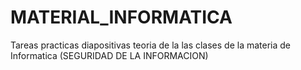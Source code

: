 # MATERIAL_INFORMATICA
Tareas practicas diapositivas teoria de la las clases de la materia de Informatica (SEGURIDAD DE LA INFORMACION)
